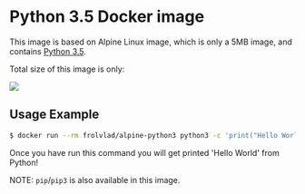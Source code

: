 Python 3.5 Docker image
=======================

This image is based on Alpine Linux image, which is only a 5MB image, and contains
[Python 3.5](https://www.python.org/).

Total size of this image is only:

[![](https://badge.imagelayers.io/frolvlad/alpine-python3:latest.svg)](https://imagelayers.io/?images=frolvlad/alpine-python3:latest 'Get your own badge on imagelayers.io')


Usage Example
-------------

```bash
$ docker run --rm frolvlad/alpine-python3 python3 -c 'print("Hello World")'
```

Once you have run this command you will get printed 'Hello World' from Python!

NOTE: `pip`/`pip3` is also available in this image.
